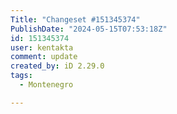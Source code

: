```yaml
---
Title: "Changeset #151345374"
PublishDate: "2024-05-15T07:53:18Z"
id: 151345374
user: kentakta
comment: update
created_by: iD 2.29.0
tags:
  - Montenegro

---
```

